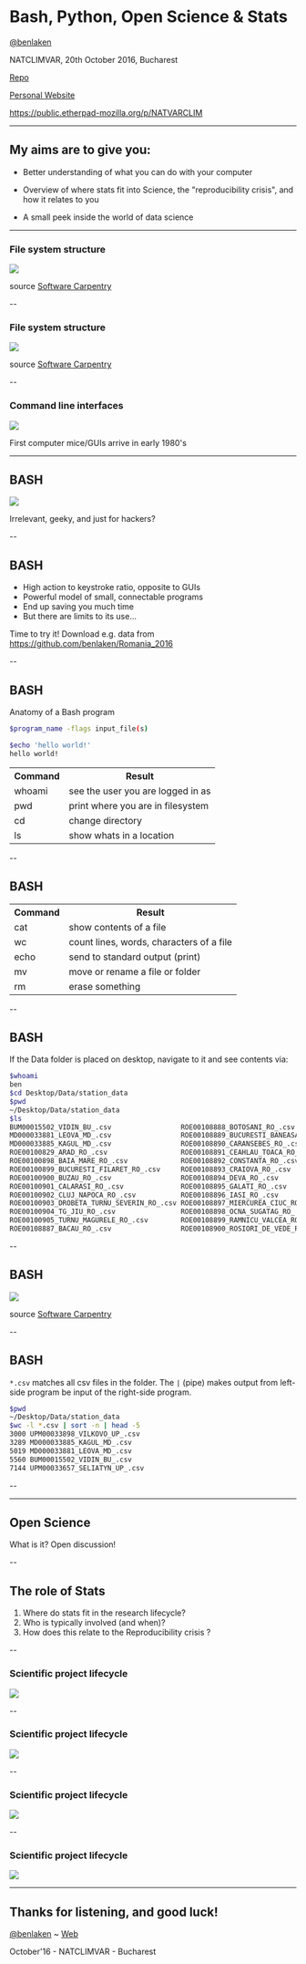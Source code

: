 Bash, Python, Open Science & Stats
===================================

[@benlaken](https://twitter.com)

NATCLIMVAR, 20th October 2016, Bucharest

[Repo](http://bit.ly/2dY4qZi)

[Personal Website](http://www.benlaken.com)

https://public.etherpad-mozilla.org/p/NATVARCLIM

---

## My aims are to give you:


* Better understanding of what you can do with your computer <!-- .element class="fragment" -->

* Overview of where stats fit into Science, the "reproducibility crisis", and how it relates to you<!-- .element class="fragment"  -->

* A small peek inside the world of data science <!-- .element class="fragment" -->


---

### File system structure

![](imgs/root_filesystem.png) <!-- .element style="width:80%;" -->

source [Software Carpentry](http://swcarpentry.github.io/shell-novice/)

--

### File system structure

![](imgs/filesystem_users.png) <!-- .element style="width:62%;" -->

source [Software Carpentry](http://swcarpentry.github.io/shell-novice/)

--

### Command line interfaces

![](imgs/old_computer.png) <!-- .element style="width:50%;" -->

First computer mice/GUIs arrive in early 1980's <!-- .element class="fragment" -->

---

## BASH

![](imgs/mr_robot.png) <!-- .element style="width:60%" -->

Irrelevant, geeky, and just for hackers?

--

## BASH

* High action to keystroke ratio, opposite to GUIs
* Powerful model of small, connectable programs
* End up saving you much time
* But there are limits to its use...

Time to try it! Download  e.g. data from https://github.com/benlaken/Romania_2016


--

## BASH

Anatomy of a Bash program

```bash
$program_name -flags input_file(s)

$echo 'hello world!'
hello world!
```

<table style="width:100%"><!-- .element class="fragment" -->
  <tr>
    <th>Command</th>
    <th>Result</th>
  </tr>
  <tr>
    <td>whoami</td>
    <td>see the user you are logged in as</td>
  </tr>
  <tr>
    <td>pwd</td>
    <td>print where you are in filesystem</td>
  </tr>
  <tr>
    <td>cd</td>
    <td>change directory</td>
  </tr>
  <tr>
    <td>ls</td>
    <td>show whats in a location</td>
  </tr>
</table>

--

## BASH

<table style="width:100%">
<tr>
  <th>Command</th>
  <th>Result</th>
</tr>
<tr>
  <td>cat</td>
  <td>show contents of a file</td>
</tr>
<tr>
  <td>wc</td>
  <td>count lines, words, characters of a file</td>
</tr>
<tr>
  <td>echo</td>
  <td>send to standard output (print)</td>
</tr>
<tr>
  <td>mv</td>
  <td>move or rename a file or folder</td>
</tr>
<tr>
  <td>rm</td>
  <td>erase something</td>
</tr>
</table>

--

## BASH

If the Data folder is placed on desktop, navigate to it and see contents via:

```bash
$whoami
ben
$cd Desktop/Data/station_data
$pwd
~/Desktop/Data/station_data
$ls
BUM00015502_VIDIN_BU_.csv                 ROE00108888_BOTOSANI_RO_.csv              ROE00108901_SIBIU_RO_.csv
MD000033881_LEOVA_MD_.csv                 ROE00108889_BUCURESTI_BANEASA_RO_.csv     ROE00108903_TULCEA_RO_.csv
MD000033885_KAGUL_MD_.csv                 ROE00108890_CARANSEBES_RO_.csv            ROM00015023_STEFAN_CEL_MARE_RO_.csv
ROE00100829_ARAD_RO_.csv                  ROE00108891_CEAHLAU_TOACA_RO_.csv         ROM00015085_BISTRITA_RO_.csv
ROE00100898_BAIA_MARE_RO_.csv             ROE00108892_CONSTANTA_RO_.csv             ROM00015247_TRAIAN_VUIA_RO_.csv
ROE00100899_BUCURESTI_FILARET_RO_.csv     ROE00108893_CRAIOVA_RO_.csv               ROM00015280_VARFU_OMUL_RO_.csv
ROE00100900_BUZAU_RO_.csv                 ROE00108894_DEVA_RO_.csv                  ROM00015360_SULINA_.csv
ROE00100901_CALARASI_RO_.csv              ROE00108895_GALATI_RO_.csv                UPM00033657_SELIATYN_UP_.csv
ROE00100902_CLUJ_NAPOCA_RO_.csv           ROE00108896_IASI_RO_.csv                  UPM00033889_IZMAIL_UP_.csv
ROE00100903_DROBETA_TURNU_SEVERIN_RO_.csv ROE00108897_MIERCUREA_CIUC_RO_.csv        UPM00033898_VILKOVO_UP_.csv
ROE00100904_TG_JIU_RO_.csv                ROE00108898_OCNA_SUGATAG_RO_.csv          sorted.txt
ROE00100905_TURNU_MAGURELE_RO_.csv        ROE00108899_RAMNICU_VALCEA_RO_.csv        stats.sh
ROE00108887_BACAU_RO_.csv                 ROE00108900_ROSIORI_DE_VEDE_RO_.csv

```

--

## BASH

![](imgs/bash_pros.png) <!-- .element style="width:75%" -->

source [Software Carpentry](http://swcarpentry.github.io/shell-novice/)

--

## BASH

`*.csv` matches all csv files in the folder. The `|` (pipe) makes output
from left-side program be input of the right-side program.

```bash
$pwd
~/Desktop/Data/station_data
$wc -l *.csv | sort -n | head -5
3000 UPM00033898_VILKOVO_UP_.csv
3289 MD000033885_KAGUL_MD_.csv
5019 MD000033881_LEOVA_MD_.csv
5560 BUM00015502_VIDIN_BU_.csv
7144 UPM00033657_SELIATYN_UP_.csv
```

--

<!-- .element data-background="http://i.giphy.com/90F8aUepslB84.gif" -->


---

## Open Science
What is it? Open discussion!

--

## The role of Stats

1. Where do stats fit in the research lifecycle?
1. Who is typically involved (and when)?
1. How does this relate to
<span>the Reproducibility crisis <!-- .element style="color: #FF0000" --></span>
?

--

### Scientific project lifecycle

![](imgs/plc_1.png) <!-- .element style="width:75%" -->

--

### Scientific project lifecycle

![](imgs/plc_2.png) <!-- .element style="width:35%" -->

--

### Scientific project lifecycle

![](imgs/plc_3.png) <!-- .element style="width:35%" -->

--

### Scientific project lifecycle

![](imgs/plc_4.png) <!-- .element style="width:55%" -->

---

<!-- .element data-background="imgs/shelf.gif" -->

## **Thanks for listening, and good luck!** <!-- .element style="color: #FFFF; font-size: 1.0em;" -->

[@benlaken](https://twitter.com) <!-- .element style="color: #FFD700" -->
~ <!-- .element style="color: #FFD700" -->
[Web](http://www.benlaken.com) <!-- .element style="color: #FFD700" -->

October'16 - NATCLIMVAR - Bucharest
